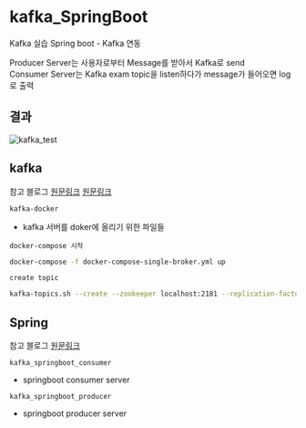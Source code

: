 # kafka_SpringBoot

Kafka 실습
Spring boot - Kafka 연동 

Producer Server는 사용자로부터 Message를 받아서 Kafka로 send  
Consumer Server는 Kafka exam topic을 listen하다가 message가 들어오면 log로 출력

## 결과
![kafka_test](https://github.com/changuii/kafka_SpringBoot/assets/122252160/bdda0880-350e-4db6-9e46-1dfae26c9bd5)



## kafka


참고 블로그
[원문링크](https://wecandev.tistory.com/100)
[원문링크](https://tommypagy.tistory.com/226)

`kafka-docker` 
- kafka 서버를 doker에 올리기 위한 파일들

`docker-compose 시작`  
``` bash
docker-compose -f docker-compose-single-broker.yml up
```

`create topic`
```bash
kafka-topics.sh --create --zookeeper localhost:2181 --replication-factor 1 --partitions 1 --topic tommypagy123
```


## Spring 

참고 블로그
[원문링크](https://victorydntmd.tistory.com/348)




`kafka_springboot_consumer`
- springboot consumer server

`kafka_springboot_producer`
- springboot producer server


